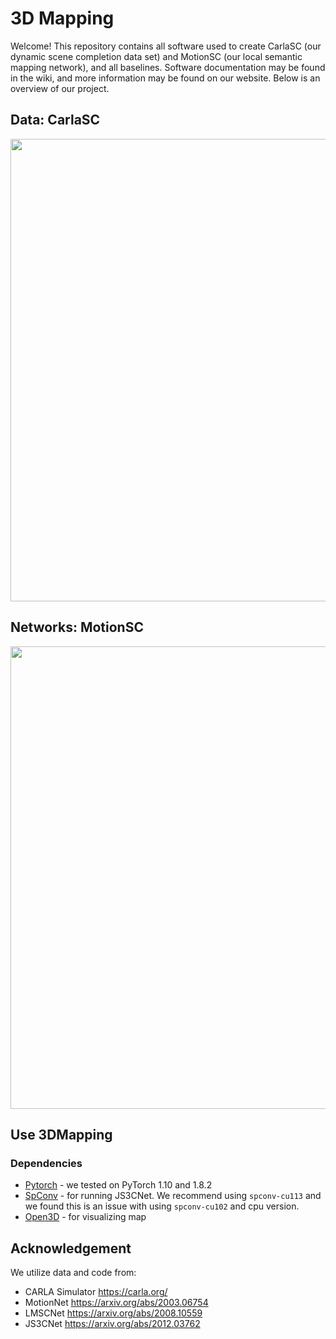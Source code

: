 # 3D Mapping
Welcome! This repository contains all software used to create CarlaSC (our dynamic scene completion data set) and MotionSC (our local semantic mapping network), and all baselines. Software documentation may be found in the wiki, and more information may be found on our website. Below is an overview of our project.

## Data: **CarlaSC**
<p align="center">
  <img width="740" src="https://user-images.githubusercontent.com/21368455/153003213-03659261-45c5-46f5-8177-b5482e7c0604.png">
</p>

## Networks: **MotionSC**
<p align="center">
  <img width="740" src="https://user-images.githubusercontent.com/21368455/153005475-6ad63a00-b39e-477d-b887-07a3283fa14e.gif">
</p>

## Use 3DMapping
### Dependencies
* [Pytorch](https://pytorch.org/get-started/locally/) - we tested on PyTorch 1.10 and 1.8.2
* [SpConv](https://github.com/traveller59/spconv) - for running JS3CNet. We recommend using `spconv-cu113` and we found this is an issue with using `spconv-cu102` and cpu version.
* [Open3D](http://www.open3d.org/) - for visualizing map


## Acknowledgement
We utilize data and code from: 
- CARLA Simulator https://carla.org/ 
- MotionNet https://arxiv.org/abs/2003.06754 
- LMSCNet https://arxiv.org/abs/2008.10559
- JS3CNet https://arxiv.org/abs/2012.03762
